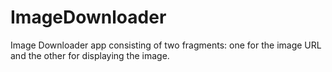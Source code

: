 ImageDownloader
===============

Image Downloader app consisting of two fragments: one for the image URL and the other for displaying the image.
